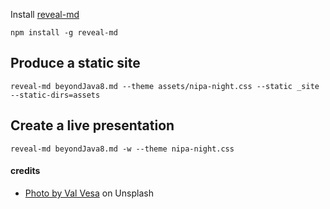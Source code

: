 Install [reveal-md](https://github.com/webpro/reveal-md)

```shell
npm install -g reveal-md
```

## Produce a static site

```shell
reveal-md beyondJava8.md --theme assets/nipa-night.css --static _site --static-dirs=assets
```

## Create a live presentation

```shell
reveal-md beyondJava8.md -w --theme nipa-night.css
```

#### credits
* [Photo by Val Vesa](https://unsplash.com/photos/47UmRj-uH0k) on Unsplash
